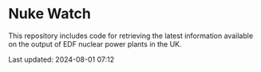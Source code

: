 # Nuke Watch

This repository includes code for retrieving the latest information available on the output of EDF nuclear power plants in the UK.

Last updated: 2024-08-01 07:12
